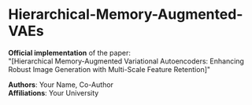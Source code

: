 # Hierarchical-Memory-Augmented-VAEs
**Official implementation** of the paper:  
"[Hierarchical Memory-Augmented Variational Autoencoders: Enhancing Robust Image Generation with Multi-Scale Feature Retention]"  

**Authors**: Your Name, Co-Author  
**Affiliations**: Your University  
